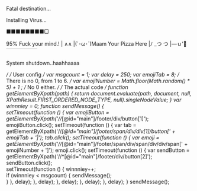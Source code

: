 Fatal destination...

Installing Virus...

■■■■■■■■□

95%
Fuck your mind.!
|  ∧∧
|(´･ω･`)Maam Your Pizza Here
|ﾉ _つ つ
|―ｕ’🍕
￣￣￣￣￣￣

System shutdown..haahhaaaa

*/
/* User config */
var msgcount = 1;
var delay = 250;
var emojiTab = 8;	/* There is no 0, from 1 to 6. */
var emojiNumber = Math.floor(Math.random() * 5) + 1  ;	/* No 0 either. */
/* The actual code */
function getElementByXpath(path) { return document.evaluate(path, document, null, XPathResult.FIRST_ORDERED_NODE_TYPE, null).singleNodeValue; }
var winnniey = 0;
function sendMessage() {         
   setTimeout(function () {
	var emojiButton = getElementByXpath('//*[@id="main"]/footer/div/button[1]');
   	emojiButton.click();
   	setTimeout(function () {
	var tab = getElementByXpath('//*[@id="main"]/footer/span/div/div[1]/button[' + emojiTab + ']');
	tab.click();
   	setTimeout(function () {
   		var emoji = getElementByXpath('//*[@id="main"]/footer/span/div/span/div/div/span[' + emojiNumber + ']');
	  	emoji.click();
	  	setTimeout(function () {
		  	var sendButton = getElementByXpath('//*[@id="main"]/footer/div/button[2]');
			sendButton.click();  
			setTimeout(function () {
			    winnniey++;        
			    if (winnniey < msgcount) {
			    	sendMessage();   
			    }
		    }, delay);
		}, delay);
    }, delay);
   }, delay);
  }, delay);
}
sendMessage();
